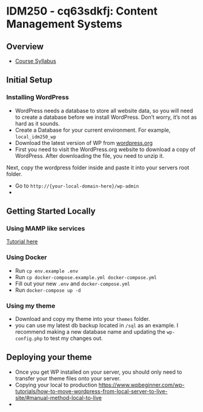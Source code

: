 # IDM250 - cq63sdkfj: Content Management Systems

## Overview

- [Course Syllabus](https://github.com/mrpaulphan/idm250/blob/master/_instructor_materials/syllabus.md)

## Initial Setup

### Installing WordPress

- WordPress needs a database to store all website data, so you will need to create a database before we install WordPress. Don’t worry, it’s not as hard as it sounds.
- Create a Database for your current environment. For example, `local_idm250_wp`
- Download the latest version of WP from [wordpress.org](https://wordpress.org/download/)
- First you need to visit the WordPress.org website to download a copy of WordPress. After downloading the file, you need to unzip it.

Next, copy the wordpress folder inside and paste it into your servers root folder.

- Go to `http://{your-local-domain-here}/wp-admin`
-

## Getting Started Locally

### Using MAMP like services

[Tutorial here](https://www.wpbeginner.com/wp-tutorials/how-to-install-wordpress-locally-on-mac-using-mamp/)

### Using Docker

- Run `cp env.example .env`
- Run `cp docker-compose.example.yml docker-compose.yml`
- Fill out your new `.env` and `docker-compose.yml`
- Run `docker-compose up -d`

### Using my theme

- Download and copy my theme into your `themes` folder.
- you can use my latest db backup located in `/sql` as an example. I recommend making a new database name and updating the `wp-config.php` to test my changes out.

## Deploying your theme

- Once you get WP installed on your server, you should only need to transfer your theme files onto your server.
- Copying your local to production https://www.wpbeginner.com/wp-tutorials/how-to-move-wordpress-from-local-server-to-live-site/#manual-method-local-to-live
-
